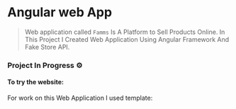 # Angular web App

> Web application called `Famms` Is A Platform to Sell Products Online. In This Project I Created Web Application Using Angular Framework And Fake Store API.

### Project In Progress ⚙️ 

#### To try the website:

For work on this Web Application I used template:
